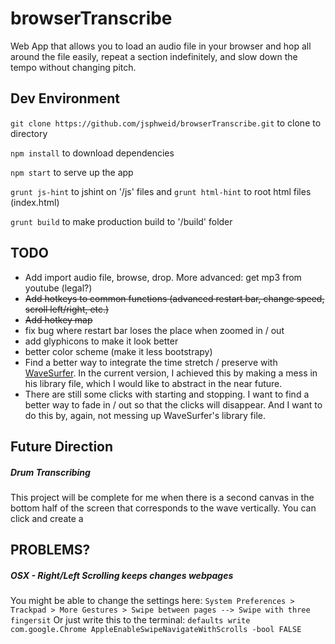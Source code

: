 # browserTranscribe
Web App that allows you to load an audio file in your browser and hop all around the file easily, repeat a section indefinitely, and slow down the tempo without changing pitch.

## Dev Environment

`git clone https://github.com/jsphweid/browserTranscribe.git` to clone to directory

`npm install` to download dependencies

`npm start` to serve up the app

`grunt js-hint` to jshint on '/js' files and `grunt html-hint` to root html files (index.html)

`grunt build` to make production build to '/build' folder


## TODO
 - Add import audio file, browse, drop. More advanced: get mp3 from youtube (legal?)
 - ~~Add hotkeys to common functions (advanced restart bar, change speed, scroll left/right, etc.)~~
 - ~~Add hotkey map~~
 - fix bug where restart bar loses the place when zoomed in / out
 - add glyphicons to make it look better
 - better color scheme (make it less bootstrapy)
 - Find a better way to integrate the time stretch / preserve with [WaveSurfer](wavesurfer-js.org). In the current version, I achieved this by making a mess in his library file, which I would like to abstract in the near future.
 - There are still some clicks with starting and stopping. I want to find a better way to fade in / out so that the clicks will disappear. And I want to do this by, again, not messing up WaveSurfer's library file.

## Future Direction
##### Drum Transcribing
This project will be complete for me when there is a second canvas in the bottom half of the screen that corresponds to the wave vertically. You can click and create a 

## PROBLEMS?
##### OSX - Right/Left Scrolling keeps changes webpages
You might be able to change the settings here:
`System Preferences > Trackpad > More Gestures > Swipe between pages --> Swipe with three fingersit`
Or just write this to the terminal: `defaults write com.google.Chrome AppleEnableSwipeNavigateWithScrolls -bool FALSE`